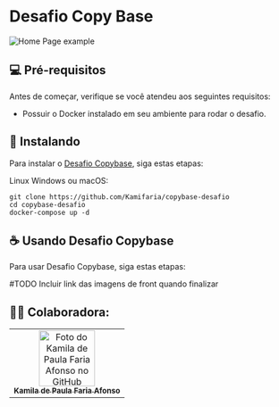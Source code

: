 # Desafio Copy Base

<img src="assets/home.png" alt="Home Page example">

## 💻 Pré-requisitos

Antes de começar, verifique se você atendeu aos seguintes requisitos:

- Possuir o Docker instalado em seu ambiente para rodar o desafio.

## 🚀 Instalando 

Para instalar o [Desafio Copybase](https://github.com/Kamifaria/copybase-desafio), siga estas etapas:

Linux Windows ou macOS:

```
git clone https://github.com/Kamifaria/copybase-desafio
cd copybase-desafio
docker-compose up -d
```

## ☕ Usando Desafio Copybase

Para usar Desafio Copybase, siga estas etapas:

#TODO Incluir link das imagens de front quando finalizar

## 👩‍💻 Colaboradora:

<table>
  <tr>
    <td align="center">
      <a href="#" title="defina o titulo do link">
        <img src="https://avatars.githubusercontent.com/u/91440228?v=4" width="100px;" alt="Foto do Kamila de Paula Faria Afonso no GitHub"/><br>
        <sub>
          <b>Kamila de Paula Faria Afonso</b>
        </sub>
      </a>
    </td>
  </tr>
</table>
